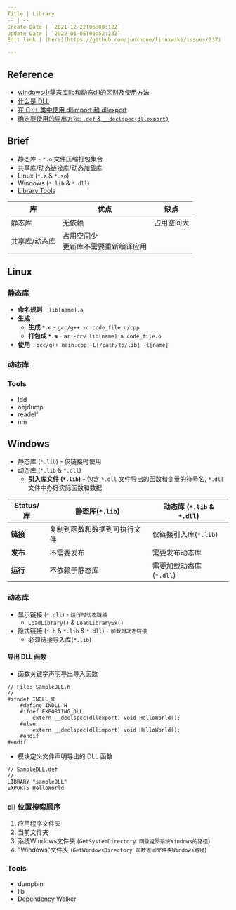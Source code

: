 ```yaml
---
Title | Library
-- | --
Create Date | `2021-12-22T06:00:12Z`
Update Date | `2022-01-05T06:52:23Z`
Edit link | [here](https://github.com/junxnone/linuxwiki/issues/237)

---
```

## Reference
- [windows中静态库lib和动态dll的区别及使用方法](https://blog.csdn.net/dxzysk/article/details/66477147)
- [什么是 DLL](https://docs.microsoft.com/zh-cn/troubleshoot/windows-client/deployment/dynamic-link-library)
- [在 C++ 类中使用 dllimport 和 dllexport](https://docs.microsoft.com/zh-cn/cpp/cpp/using-dllimport-and-dllexport-in-cpp-classes?view=msvc-170)
- [确定要使用的导出方法: ` .def ` & `__declspec(dllexport)`](https://docs.microsoft.com/zh-cn/cpp/build/determining-which-exporting-method-to-use?view=msvc-170)

## Brief
- 静态库 - `*.o` 文件压缩打包集合
- 共享库/动态链接库/动态加载库
- Linux (`*.a` & `*.so`)
- Windows (`*.lib` & `*.dll`)
- [Library Tools](/Library_Tools)


库 | 优点 | 缺点
-- | -- | --
静态库 | 无依赖 | 占用空间大 
共享库/动态库 | 占用空间少 <br> 更新库不需要重新编译应用

## Linux

### 静态库
- **命名规则** - `lib[name].a`
- **生成**
  - **生成 `*.o`** - `gcc/g++ -c code_file.c/cpp`
  - **打包成 `*.a`** - `ar -crv lib[name].a code_file.o`
- **使用** - `gcc/g++ main.cpp -L[/path/to/lib] -l[name]`



### 动态库
### Tools
- ldd
- objdump
- readelf
- nm

## Windows
- 静态库 (`*.lib`)  - 仅链接时使用
- 动态库 (`*.lib` & `*.dll`)
  -  **引入库文件 (`*.lib`)** - 包含 `*.dll` 文件导出的函数和变量的符号名, `*.dll` 文件中办好实际函数和数据


Status/库 | 静态库(`*.lib`) | 动态库 (`*.lib` & `*.dll`)
-- | -- | --
**链接** | 复制到函数和数据到可执行文件 | 仅链接引入库(`*.lib`)
**发布** | 不需要发布 | 需要发布动态库
**运行** | 不依赖于静态库 |  需要加载动态库 (`*.dll`)


### 动态库
- 显示链接 (`*.dll`) - `运行时动态链接`
  - `LoadLibrary()` & `LoadLibraryEx()`
- 隐式链接 (`*.h` & `*.lib` & `*.dll`) - `加载时动态链接`
  - 必须链接导入库(`*.lib`)

#### 导出 DLL 函数
- 函数关键字声明导出导入函数

```
// File: SampleDLL.h
//
#ifndef INDLL_H
    #define INDLL_H
    #ifdef EXPORTING_DLL
        extern __declspec(dllexport) void HelloWorld();
    #else
        extern __declspec(dllimport) void HelloWorld();
    #endif
#endif
```

- 模块定义文件声明导出的 DLL 函数
```
// SampleDLL.def
//
LIBRARY "sampleDLL"
EXPORTS HelloWorld
```
### dll 位置搜索顺序

1. 应用程序文件夹
2. 当前文件夹
3. 系统Windows文件夹 (`GetSystemDirectory 函数返回系统Windows的路径`)
4. "Windows"文件夹 (`GetWindowsDirectory 函数返回文件夹Windows路径`)


### Tools

- dumpbin 
- lib
- Dependency Walker
